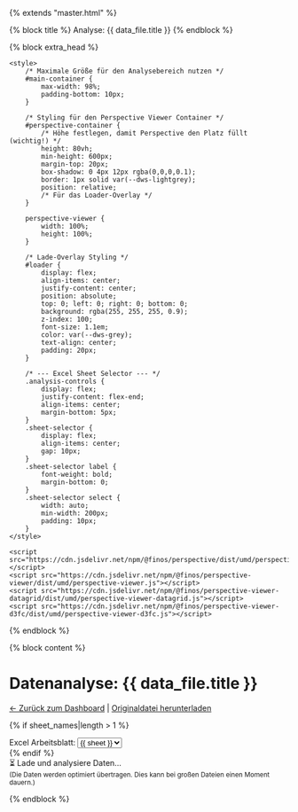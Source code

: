 {% extends "master.html" %}

{% block title %}
  Analyse: {{ data_file.title }}
{% endblock %}

{% block extra_head %}
    <link rel="stylesheet" href="https://cdn.jsdelivr.net/npm/@finos/perspective-viewer/dist/css/material.css" />

    <style>
        /* Maximale Größe für den Analysebereich nutzen */
        #main-container {
            max-width: 98%;
            padding-bottom: 10px;
        }

        /* Styling für den Perspective Viewer Container */
        #perspective-container {
            /* Höhe festlegen, damit Perspective den Platz füllt (wichtig!) */
            height: 80vh;
            min-height: 600px;
            margin-top: 20px;
            box-shadow: 0 4px 12px rgba(0,0,0,0.1);
            border: 1px solid var(--dws-lightgrey);
            position: relative;
            /* Für das Loader-Overlay */
        }

        perspective-viewer {
            width: 100%;
            height: 100%;
        }

        /* Lade-Overlay Styling */
        #loader {
            display: flex;
            align-items: center;
            justify-content: center;
            position: absolute;
            top: 0; left: 0; right: 0; bottom: 0;
            background: rgba(255, 255, 255, 0.9);
            z-index: 100;
            font-size: 1.1em;
            color: var(--dws-grey);
            text-align: center;
            padding: 20px;
        }

        /* --- Excel Sheet Selector --- */
        .analysis-controls {
            display: flex;
            justify-content: flex-end;
            align-items: center;
            margin-bottom: 5px;
        }
        .sheet-selector {
            display: flex;
            align-items: center;
            gap: 10px;
        }
        .sheet-selector label {
            font-weight: bold;
            margin-bottom: 0;
        }
        .sheet-selector select {
            width: auto;
            min-width: 200px;
            padding: 10px;
        }
    </style>

    <script src="https://cdn.jsdelivr.net/npm/@finos/perspective/dist/umd/perspective.js"></script>
    <script src="https://cdn.jsdelivr.net/npm/@finos/perspective-viewer/dist/umd/perspective-viewer.js"></script>
    <script src="https://cdn.jsdelivr.net/npm/@finos/perspective-viewer-datagrid/dist/umd/perspective-viewer-datagrid.js"></script>
    <script src="https://cdn.jsdelivr.net/npm/@finos/perspective-viewer-d3fc/dist/umd/perspective-viewer-d3fc.js"></script>
{% endblock %}

{% block content %}
  <h1>Datenanalyse: {{ data_file.title }}</h1>
  <p>
    <a href="{% url 'dashboard' %}">&larr; Zurück zum Dashboard</a> |
    <a href="{% url 'datafiles:download' data_file.id %}">Originaldatei herunterladen</a>
  </p>

  {% if sheet_names|length > 1 %}
  <div class="analysis-controls">
      <div class="sheet-selector">
          <label for="sheet-select">Excel Arbeitsblatt:</label>
          <select id="sheet-select">
              {% for sheet in sheet_names %}
              <option value="{{ sheet }}" {% if sheet == selected_sheet %}selected{% endif %}>
                  {{ sheet }}
              </option>
              {% endfor %}
          </select>
      </div>
  </div>
  {% endif %}

  <div id="perspective-container">
    <div id="loader"><span>⏳ Lade und analysiere Daten...<br><small>(Die Daten werden optimiert übertragen. Dies kann bei großen Dateien einen Moment dauern.)</small></span></div>
    <perspective-viewer id="viewer"></perspective-viewer>
  </div>

 
  <script>
    // Wartet, bis das gesamte HTML-Dokument geladen ist
    document.addEventListener("DOMContentLoaded", function() {

        // Sheet-Wechsel
        document.getElementById('sheet-select')?.addEventListener("change", (event) => {
          window.location.href = "?sheet=" + encodeURIComponent(event.target.value);
        });

        // Async-Funktion, sicher innerhalb des Listeners definiert
        async function loadData() {
            const viewer = document.getElementById("viewer");
            const loader = document.getElementById("loader");
            try {
                // 1. URL für den Datenabruf konstruieren (?format=arrow).
                let dataUrl = "{% url 'datafiles:analyze' data_file.id %}?format=arrow";

                const selectedSheet = "{{ selected_sheet|escapejs }}";
                // WICHTIG: Prüfen, ob der Wert gültig UND nicht der String "None" ist (Django Template Verhalten).
                if (selectedSheet && selectedSheet !== 'None') {
                    dataUrl += "&sheet=" + encodeURIComponent(selectedSheet);
                }

                // 2. Daten vom Server abrufen (Streaming)
                const response = await fetch(dataUrl);
                if (!response.ok) {
                    // Fehlerbehandlung, wenn der Server (z.B. views.py) einen Fehler meldet (Status 500/404)
                    const errorText = await response.text();
                    throw new Error(`Server-Fehler (Status ${response.status}): ${errorText}`);
                }

                // 3. Antwort als ArrayBuffer lesen (Binärdaten/Arrow Stream)
                const buffer = await response.arrayBuffer();
                if (buffer.byteLength === 0) {
                    loader.textContent = "Die Datei oder das ausgewählte Sheet ist leer.";
                    return;
                }

                // 4. Daten in Perspective laden (via Worker)
                // 'perspective' ist jetzt global verfügbar (durch die UMD-Skripte im <head>)
                const table = await perspective.table(buffer);

                // 5. Tabelle an den Viewer binden
                await viewer.load(table);
                // 6. Standardkonfiguration des Viewers
                await viewer.restore({
                    plugin: "Datagrid", // Standardansicht ist die Tabelle
                    settings: true,     // Zeigt das Konfigurationsmenü (Sidebar) an
                    theme: "Material Light"
                });

                // 7. Lade-Overlay entfernen
                loader.style.display = "none";
            } catch (error) {
                console.error("Fehler während der Datenanalyse:", error);
                loader.innerHTML = `<span style="color: red;">Kritischer Fehler beim Laden oder Verarbeiten der Daten.<br><small>${error.message}</small></span>`;
            }
        }

        // Startet den Ladevorgang, sobald der DOM bereit ist.
        loadData();
    });
  </script>
{% endblock %}
